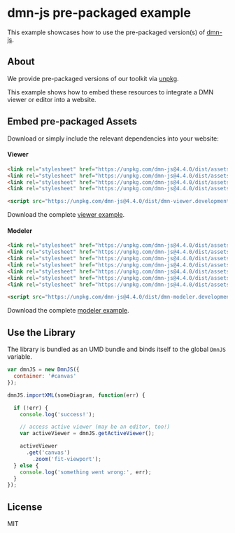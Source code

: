 # dmn-js pre-packaged example

This example showcases how to use the pre-packaged version(s) of [dmn-js](https://github.com/bpmn-io/dmn-js).


## About

We provide pre-packaged versions of our toolkit via [unpkg](https://unpkg.com/dmn-js/dist/).

This example shows how to embed these resources to integrate a DMN viewer or editor
into a website.


## Embed pre-packaged Assets

Download or simply include the relevant dependencies into your website:

#### Viewer

```html
<link rel="stylesheet" href="https://unpkg.com/dmn-js@4.4.0/dist/assets/dmn-js-drd.css">
<link rel="stylesheet" href="https://unpkg.com/dmn-js@4.4.0/dist/assets/dmn-js-decision-table.css">
<link rel="stylesheet" href="https://unpkg.com/dmn-js@4.4.0/dist/assets/dmn-js-literal-expression.css">
<link rel="stylesheet" href="https://unpkg.com/dmn-js@4.4.0/dist/assets/dmn-font/css/dmn.css">

<script src="https://unpkg.com/dmn-js@4.4.0/dist/dmn-viewer.development.js"></script>
```

Download the complete [viewer example](https://rawgit.com/bpmn-io/dmn-js-examples/master/starter/viewer.html).

#### Modeler

```html
<link rel="stylesheet" href="https://unpkg.com/dmn-js@4.4.0/dist/assets/diagram-js.css">
<link rel="stylesheet" href="https://unpkg.com/dmn-js@4.4.0/dist/assets/dmn-js-shared.css">
<link rel="stylesheet" href="https://unpkg.com/dmn-js@4.4.0/dist/assets/dmn-js-drd.css">
<link rel="stylesheet" href="https://unpkg.com/dmn-js@4.4.0/dist/assets/dmn-js-decision-table.css">
<link rel="stylesheet" href="https://unpkg.com/dmn-js@4.4.0/dist/assets/dmn-js-decision-table-controls.css">
<link rel="stylesheet" href="https://unpkg.com/dmn-js@4.4.0/dist/assets/dmn-js-literal-expression.css">
<link rel="stylesheet" href="https://unpkg.com/dmn-js@4.4.0/dist/assets/dmn-font/css/dmn.css">

<script src="https://unpkg.com/dmn-js@4.4.0/dist/dmn-modeler.development.js"></script>
```

Download the complete [modeler example](https://rawgit.com/bpmn-io/dmn-js-examples/master/starter/modeler.html).


## Use the Library

The library is bundled as an UMD bundle and binds itself to the global `DmnJS`
variable.

```javascript
var dmnJS = new DmnJS({
  container: '#canvas'
});

dmnJS.importXML(someDiagram, function(err) {

  if (!err) {
    console.log('success!');

    // access active viewer (may be an editor, too!)
    var activeViewer = dmnJS.getActiveViewer();

    activeViewer
      .get('canvas')
        .zoom('fit-viewport');
  } else {
    console.log('something went wrong:', err);
  }
});
```

## License

MIT
